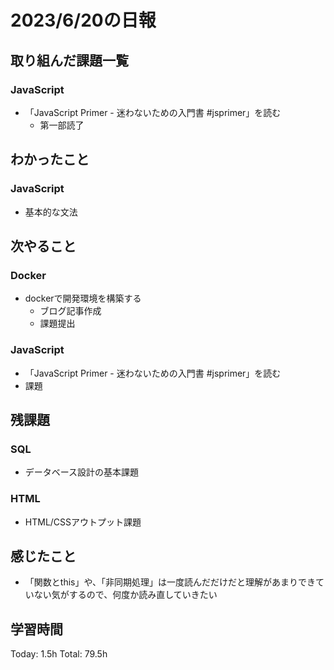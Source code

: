 # 2023/6/20の日報
## 取り組んだ課題一覧
### JavaScript
* 「JavaScript Primer - 迷わないための入門書 #jsprimer」を読む
    * 第一部読了
## わかったこと
### JavaScript
* 基本的な文法
## 次やること
### Docker
* dockerで開発環境を構築する
    * ブログ記事作成
    * 課題提出
### JavaScript
* 「JavaScript Primer - 迷わないための入門書 #jsprimer」を読む
* 課題
## 残課題
### SQL
* データベース設計の基本課題
### HTML
* HTML/CSSアウトプット課題
## 感じたこと
* 「関数とthis」や、「非同期処理」は一度読んだだけだと理解があまりできていない気がするので、何度か読み直していきたい
## 学習時間
Today: 1.5h
Total: 79.5h
